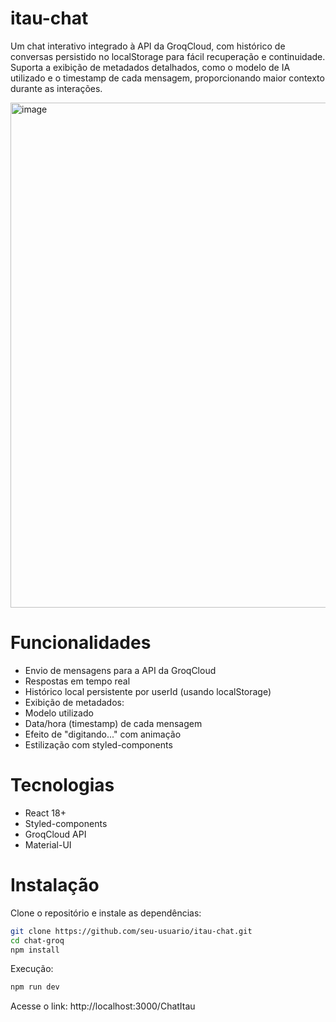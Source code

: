# itau-chat
Um chat interativo integrado à API da GroqCloud, com histórico de conversas persistido no localStorage para fácil recuperação e continuidade.
Suporta a exibição de metadados detalhados, como o modelo de IA utilizado e o timestamp de cada mensagem, proporcionando maior contexto durante as interações.

<img width="1122" height="808" alt="image" src="https://github.com/user-attachments/assets/2feb9c0e-60c9-49df-819c-46e24b3cae62" />


# Funcionalidades
- Envio de mensagens para a API da GroqCloud
- Respostas em tempo real
- Histórico local persistente por userId (usando localStorage)
- Exibição de metadados:
-   Modelo utilizado
-   Data/hora (timestamp) de cada mensagem
-   Efeito de "digitando..." com animação
- Estilização com styled-components

# Tecnologias
- React 18+
- Styled-components
- GroqCloud API
- Material-UI

# Instalação
Clone o repositório e instale as dependências:
```bash
git clone https://github.com/seu-usuario/itau-chat.git
cd chat-groq
npm install
```

Execução:

```bash
npm run dev
```
Acesse o link: http://localhost:3000/ChatItau
